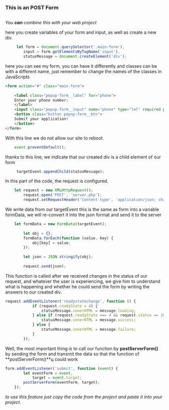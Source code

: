 ### This is an  POST Form <h2>
        
_You **can** combine this with your web project_

here you create variables of your form and input, as well as create a new div.

```javascript
	 let form = document.querySelector('.main-form'),
        input = form.getElementsByTagName('input'),
        statusMessage = document.createElement('div');
```
here you can see my form, you can have it differently and classes can be 
with a different name, just remember to change the names of the classes in JavaScripts

```html
<form action="#" class="main-form">
							
	<label class="popup-form__label" for="phone">
	Enter your phone number:
	</label>
	<input class="popup-form__input" name="phone" type="tel" required placeholder="+48 (750) 321 322">
	<button class="button popup-form__btn">
	Submit your application!
	</button>
</form>
```

With this line we do not allow our site to reboot.

```javascript
	event.preventDefault();
```
thanks to this line, we indicate that our created div is a child element of our form

```javascript
     targetEvent.appendChild(statusMessage);
```
In this part of the code, the request is configured.

```javascript
	let request = new XMLHttpRequest();
        request.open('POST', 'server.php');
        request.setRequestHeader('Content-type', 'application/json; charset=utf-8');
```
We write data from our targetEvent this is the same as form into a variable formData,
we will re-convert it into the json format and send it to the server
```javascript
	let formData = new FormData(targetEvent);
        
        let obj = {};
        formData.forEach(function (value, key) {
            obj[key] = value;
        });
        
        let json = JSON.stringify(obj);
        
        request.send(json);
```
This function is called after we received changes in the status of our request, 
and whatever the user is experiencing, we give him to understand what is happening 
and whether he could send the form by writing the answers to our created div.
```javascript
request.addEventListener('readystatechange', function () {
            if (request.readyState < 4) {
                statusMessage.innerHTML = message.loading;
            } else if (request.readyState === 4 && request.status == 200) {
                statusMessage.innerHTML = message.success;
            } else {
                statusMessage.innerHTML = message.failure;
            }
        });
```
Well, the most important thing is to call our function by **postServerForm()** by 
sending the form and transmit the data so that the function of **postServerForm()**ц could work

```javascript
form.addEventListener('submit', function (event) {
        let eventForm = event,
            target = event.target;
        postServerForm(eventForm, target);
    });
```


*to use this feature just copy the code from the project and paste it into your project.*
